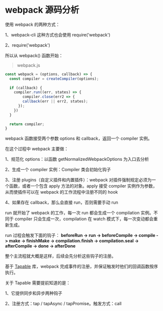 # webpack 源码分析

使用 webpack 的两种方式：

1、webpack-cli 这种方式也会使用 require('webpack')

2、require('webpack')

所以从 webpack() 函数开始：

> webpack.js

```js
const webpack = (options, callback) => {
  const compiler = createCompiler(options);
  
  if (callback) {
    compiler.run((err, states) => {
        compiler.close(err2 => {
        callback(err || err2, states);
      });
    })
  }
  
  return compiler;
}
```

webpack 函数接受两个参数 options 和 callback，返回一个 compiler 实例。

在这个过程中 webpack 主要做：

1、规范化 options：以函数 getNormalizedWebpackOptions 为入口去分析

2、生成一个 compiler 实例：Compiler 类会初始化钩子

3、注册 plugins（自定义插件和内置插件）：webpack 对插件强制规定必须为一个函数，或者一个包含 apply 方法的对象。apply 接受 compiler 实例作为参数，从而使插件可以在 webpack 的工作流程中注册不同的 hook

4、如果存在 callback，那么会直接 run，否则需要手动 run


run 就开始了 webpack 的工作，每一次 run 都会生成一个 compilation 实例。不同于 compiler 只会生成一次，compilation 在 watch 模式下，每一次变动都会重新生成。

run 过程会触发下面的钩子：
**beforeRun -> run -> beforeCompile -> compile -> make -> finishMake -> compilation.finish -> compilation.seal -> afterCompile  -> done -> afterDone**

整个主流程就大概是这样，后续会先分析这些钩子的注册。

基于 [Tapable](https://github.com/webpack/tapable) 库，webpack 完成事件的注册，并保证触发时他们的回调函数按序执行。

关于 Tapable 需要提前知道的是：

1、它提供同步和异步两种钩子

2、注册方式：tap / tapAsync / tapPromise。触发方式：call
